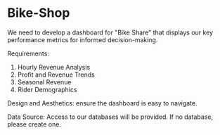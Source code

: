 # Bike-Shop

We need to develop a dashboard for "Bike Share" that displays our key performance metrics for informed decision-making.

Requirements:

1. Hourly Revenue Analysis
2. Profit and Revenue Trends
3. Seasonal Revenue
4. Rider Demographics

Design and Aesthetics: ensure the dashboard is easy to navigate.

Data Source: Access to our databases will be provided. If no database, please create one.
